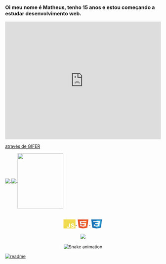 <h3> Oi meu nome é Matheus, tenho 15 anos e estou começando a estudar desenvolvimento web. </h3>
<div style="padding-top:75.600%;position:relative;"><iframe src="https://gifer.com/embed/76Xi" width="100%" height="100%" style='position:absolute;top:0;left:0;' frameBorder="0" allowFullScreen></iframe></div><p><a href="https://gifer.com">através de GIFER</a></p>
<div>
  <a href="https://github.com/matheusluizguedes">
  <img height="180em"   align="center" src="https://github-readme-stats.vercel.app/api?username=matheusluizguedes&show_icons=true&theme=react&include_all_commits=true&count_private=true"/>
  <img height="180em"  align="center" src="https://github-readme-stats.vercel.app/api/top-langs/?username=matheusluizguedes&layout=compact&langs_count=7&theme=react" />

  <img align="center" width="148" height="180" src="https://media1.tenor.com/images/68e8337fb4eb7e40645d832c64762a8b/tenor.gif?itemid=19443613">
</div>
 <br>
<div  align="center"> 
  <div style="display: inline_block"><br>
  <img align="center" alt="Rafa-Js" height="30" width="40" src="https://raw.githubusercontent.com/devicons/devicon/master/icons/javascript/javascript-plain.svg">
  <img align="center" alt="HTML" height="30" width="40" src="https://raw.githubusercontent.com/devicons/devicon/master/icons/html5/html5-original.svg">
  <img align="center" alt="CSS" height="30" width="40" src="https://raw.githubusercontent.com/devicons/devicon/master/icons/css3/css3-original.svg">
 
    
</div>
  <br>
  <a href="https://www.instagram.com/mt.svx/" target="_blank"><img src="https://img.shields.io/badge/-Instagram-%23E4405F?style=for-the-badge&logo=instagram&logoColor=white" target="_blank"></a>
  
 
  ![Snake animation](https://github.com/matheusluizguedes/matheusluizguedes/blob/output/github-contribution-grid-snake.svg)
 
</div>
 
[![readme](https://github-readme-stats.vercel.app/api/pin/?username=matheusluizguedes&repo=matheusluizguedes&theme=react)](https://github.com/matheusluizguedes/matheusluizguedes)
